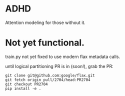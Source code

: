 ADHD
======

Attention modeling for those without it.

Not yet functional.
====================

train.py not yet fixed to use modern flax metadata calls.

until logical partitioning PR is in (soon!), grab the PR:
```
git clone git@github.com:google/flax.git
git fetch origin pull/2704/head:PR2704
git checkout PR2704
pip install -e .
```
